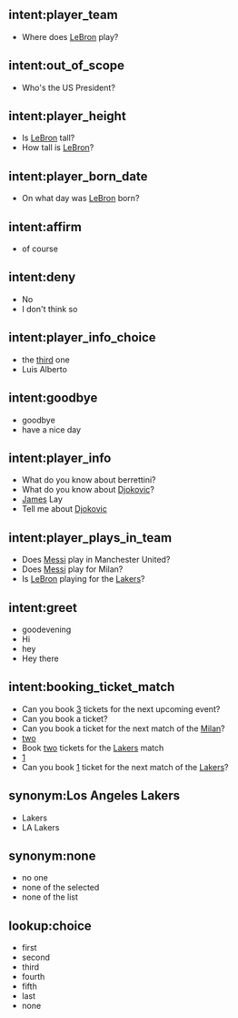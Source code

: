 ## intent:player_team
- Where does [LeBron](PERSON) play?

## intent:out_of_scope
- Who's the US President?

## intent:player_height
- Is [LeBron](PERSON) tall?
- How tall is [LeBron](PERSON)?

## intent:player_born_date
- On what day was [LeBron](PERSON) born?

## intent:affirm
- of course

## intent:deny
- No
- I don't think so

## intent:player_info_choice
- the [third](choice) one
- Luis Alberto

## intent:goodbye
- goodbye
- have a nice day

## intent:player_info
- What do you know about berrettini?
- What do you know about [Djokovic](PERSON)?
- [James](PERSON) Lay
- Tell me about [Djokovic](PERSON)

## intent:player_plays_in_team
- Does [Messi](PERSON) play in Manchester United?
- Does [Messi](PERSON) play for Milan?
- Is [LeBron](PERSON) playing for the [Lakers](ORG)?

## intent:greet
- goodevening
- Hi
- hey
- Hey there

## intent:booking_ticket_match
- Can you book [3](QUANTITY) tickets for the next upcoming event?
- Can you book a ticket?
- Can you book a ticket for the next match of the [Milan](ORG)?
- [two](QUANTITY)
- Book [two](QUANTITY) tickets for the [Lakers](ORG) match
- [1](QUANTITY)
- Can you book [1](QUANTITY) ticket for the next match of the [Lakers](ORG)?

## synonym:Los Angeles Lakers
- Lakers
- LA Lakers

## synonym:none
- no one
- none of the selected
- none of the list

## lookup:choice
- first
- second
- third
- fourth
- fifth
- last
- none
